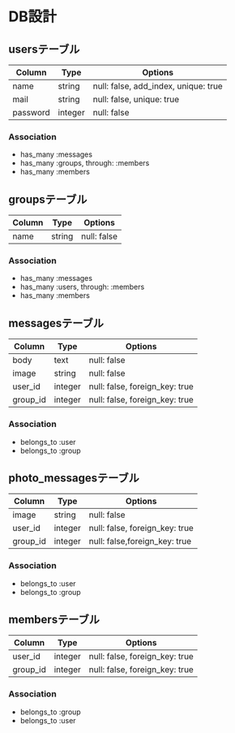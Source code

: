 # DB設計

## usersテーブル

|Column|Type|Options|
|------|----|-------|
|name|string|null: false, add_index, unique: true|
|mail|string|null: false, unique: true|
|password|integer|null: false|

### Association
- has_many :messages
- has_many :groups, through: :members
- has_many :members

## groupsテーブル

|Column|Type|Options|
|------|----|-------|
|name|string|null: false|

### Association
- has_many :messages
- has_many :users, through: :members
- has_many :members

## messagesテーブル

|Column|Type|Options|
|------|----|-------|
|body|text|null: false|
|image|string|null: false|
|user_id|integer|null: false, foreign_key: true|
|group_id|integer|null: false, foreign_key: true|

### Association
- belongs_to :user
- belongs_to :group

## photo_messagesテーブル

|Column|Type|Options|
|------|----|-------|
|image|string|null: false|
|user_id|integer|null: false, foreign_key: true|
|group_id|integer|null: false,foreign_key: true|

### Association
- belongs_to :user
- belongs_to :group

## membersテーブル

|Column|Type|Options|
|------|----|-------|
|user_id|integer|null: false, foreign_key: true|
|group_id|integer|null: false, foreign_key: true|

### Association
- belongs_to :group
- belongs_to :user